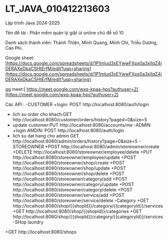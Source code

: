 # LT_JAVA_010412213603
Lập trình Java 2024-2025

Tên đề tài : Phần mềm quản lý giặt ủi online chủ đề số 10

Danh sách thành viên: Thành Thiện, Minh Quang, Minh Chí, Triều Dương, Cao Phi. 


Google sheet: [https://docs.google.com/spreadsheets/d/1P1mIud3xEYwwFXpx0a3xlIqZ4jDERAXeDkaCSHtErfM/edit?usp=sharing](https://docs.google.com/spreadsheets/d/1P1mIud3xEYwwFXpx0a3xlIqZ4jDERAXeDkaCSHtErfM/edit?usp=sharing)

gg meet:[ https://meet.google.com/wxq-kpaa-hps?authuser=2](https://meet.google.com/wxq-kpaa-hps?authuser=2)

Các API :
-CUSTOMER
+login: POST http://localhost:8080/auth/login
+ lich su order cho khach:GET http://localhost:8080/customer/orders/history?paged=0&size=5
+ update customer:PUT http://localhost:8080/accounts/me
-ADMIN
+login AMDIN: POST http://localhost:8080/auth/login
+ lich su dat hang cho admin GET http://localhost:8080/admin/orders/history?page=0&size=5
-STOREOWNER
+POST http://localhost:8080/admin/storeowner/create
+DELETE http://localhost:8080/storeowner/employee/delete
+PUT http://localhost:8080/storeowner/employee/update
+POST http://localhost:8080/storeowner/shop/create
+POST http://localhost:8080/storeowner/shop/update
+POST http://localhost:8080/storeowner/shop/delete
+POST http://localhost:8080/storeowner/category/add
+POST http://localhost:8080/storeowner/category/update
+POST http://localhost:8080/storeowner/category/delete
+POST http://localhost:8080/storeowner/service/add
+POST http://localhost:8080/storeowner/service/delete
-Category
+GET http://localhost:8080/shop/{{shopId}}/category/{{categoryId}}/services
+GET http://localhost:8080/shop/{{shopId}}/categories
+GET http://localhost:8080/shop/{{shopId}}/category/{{categoryId}}/services
-SHop laundry

+GET http://localhost:8080/shops
